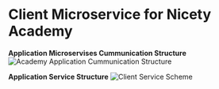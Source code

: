 # Client Microservice for Nicety Academy

**Application Microservises Cummunication Structure**
![Academy Application Cummunication Structure](https://user-images.githubusercontent.com/105131547/220550225-a6cdf2a3-d221-4991-81ae-91790a0941be.png)


**Application Service Structure**
![Client Service Scheme](https://user-images.githubusercontent.com/105131547/220042205-33048785-301c-4bac-ba41-fcb8cdef6baa.png)